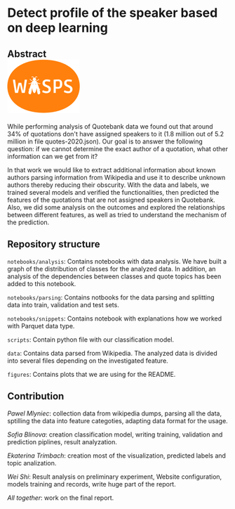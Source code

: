 # Detect profile of the speaker based on deep learning
                                            
## Abstract &nbsp; &nbsp; &nbsp; &nbsp; &nbsp; &nbsp; &nbsp; &nbsp; &nbsp; &nbsp; &nbsp; &nbsp; &nbsp; &nbsp; &nbsp; &nbsp; &nbsp; &nbsp; &nbsp; &nbsp; &nbsp; &nbsp; &nbsp; &nbsp; &nbsp; <img src='figures/logo2.png'>
While performing analysis of Quotebank data we found out that around 34% of quotations don't have assigned speakers to it (1.8 million out of 5.2 million in file quotes-2020.json). Our goal is to answer the following question: if we cannot determine the exact author of a quotation, what other information can we get from it?

In that work we would like to extract additional information about known authors parsing information from Wikipedia and use it to describe unknown authors thereby reducing their obscurity. With the data and labels, we trained several models and verified the functionalities, then predicted the features of the quotations that are not assigned speakers in Quotebank. Also, we did some analysis on the outcomes and explored the relationships between different features, as well as tried to understand the mechanism of the prediction.

## Repository structure

```notebooks/analysis```: Contains notebooks with data analysis. We have built a graph of the distribution of classes for the analyzed data. In addition, an analysis of the dependencies between classes and quote topics has been added to this notebook.

```notebooks/parsing```: Contains notbooks for the data parsing and splitting data into train, validation and test sets.

```notebooks/snippets```: Contains notebook with explanations how we worked with Parquet data type.

```scripts```: Contain python file with our classification model.

```data```: Contains  data parsed from Wikipedia. The analyzed data is divided into several files depending on the investigated feature.

```figures```: Contains plots that we are using for the README.

## Contribution

_Pawel Mlyniec_: collection data from wikipedia dumps, parsing all the data, sptilling the data into feature categoties, adapting data format for the usage.

_Sofia Blinova_: creation classification model, writing training, validation and prediction piplines, result analyzation.

_Ekaterina Trimbach_: creation most of the visualization, predicted labels and topic analization.

_Wei Shi_: Result analysis on preliminary experiment, Website configuration, models training and records, write huge part of the report.

_All together_: work on the final report.

